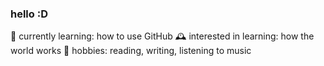 ### hello :D

🧺 currently learning: how to use GitHub
🕰 interested in learning: how the world works
🧸 hobbies: reading, writing, listening to music
